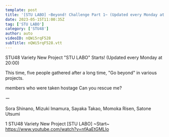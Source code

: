 ```yaml
---
template: post
title: '[STU LABO] ~Beyond! Challenge Part 1~ (Updated every Monday at 20:00)'
date: 2023-05-15T11:00:35Z
tag: ['STU LABO']
category: ['STU48']
author: auto 
videoID: nQWi5rqF528
subTitle: nQWi5rqF528.vtt
---
```

STU48 Variety New Project "STU LABO" Starts!
 (Updated every Monday at 20:00)

This time, five people gathered after a long time,
"Go beyond" in various projects.

members who were taken hostage
Can you rescue me?

ー

Sora Shinano, Mizuki Imamura, Sayaka Takao, Momoka Risen, Satone Utsumi


1 STU48 Variety New Project [STU LABO] ~Start~
https://www.youtube.com/watch?v=nfAaEtGMLlo